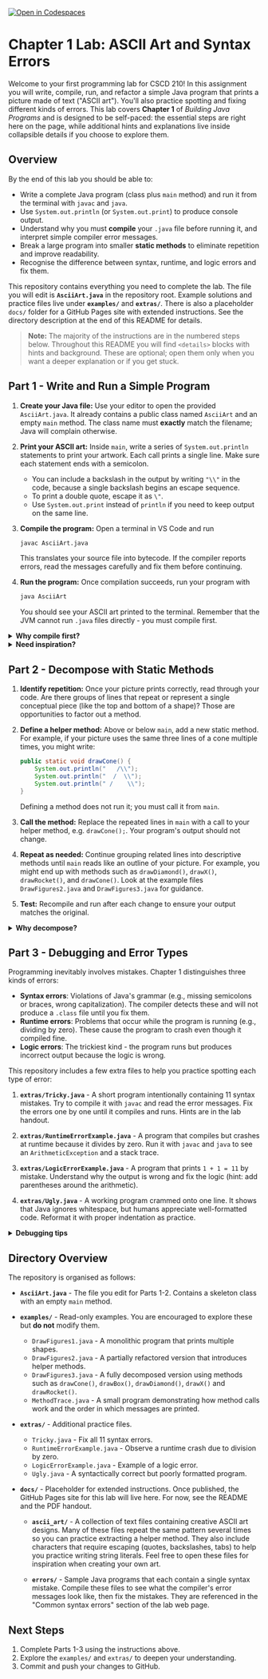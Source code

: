 [![Open in Codespaces](https://classroom.github.com/assets/launch-codespace-2972f46106e565e64193e422d61a12cf1da4916b45550586e14ef0a7c637dd04.svg)](https://classroom.github.com/open-in-codespaces?assignment_repo_id=20807134)
# Chapter 1 Lab: ASCII Art and Syntax Errors

Welcome to your first programming lab for CSCD 210!  In this assignment you will
write, compile, run, and refactor a simple Java program that prints a picture
made of text ("ASCII art").  You'll also practice spotting and fixing different
kinds of errors.  This lab covers **Chapter 1** of *Building Java Programs* and
is designed to be self-paced: the essential steps are right here on the page,
while additional hints and explanations live inside collapsible details if you
choose to explore them.

## Overview

By the end of this lab you should be able to:

- Write a complete Java program (class plus `main` method) and run it from the
  terminal with `javac` and `java`.
- Use `System.out.println` (or `System.out.print`) to produce console output.
- Understand why you must **compile** your `.java` file before running it, and
  interpret simple compiler error messages.
- Break a large program into smaller **static methods** to eliminate repetition
  and improve readability.
- Recognise the difference between syntax, runtime, and logic errors and fix
  them.

This repository contains everything you need to complete the lab.  The file you
will edit is **`AsciiArt.java`** in the repository root.  Example solutions and
practice files live under **`examples/`** and **`extras/`**.  There is also a
placeholder `docs/` folder for a GitHub Pages site with extended instructions.
See the directory description at the end of this README for details.

> **Note:** The majority of the instructions are in the numbered steps below.
> Throughout this README you will find `<details>` blocks with hints and
> background.  These are optional; open them only when you want a deeper
> explanation or if you get stuck.

## Part 1 - Write and Run a Simple Program

1. **Create your Java file:** Use your editor to open the provided
   `AsciiArt.java`.  It already contains a public class named `AsciiArt`
   and an empty `main` method.  The class name must **exactly** match the
   filename; Java will complain otherwise.

2. **Print your ASCII art:** Inside `main`, write a series of
   `System.out.println` statements to print your artwork.  Each call prints a
   single line.  Make sure each statement ends with a semicolon.

   - You can include a backslash in the output by writing `"\\"` in the code,
     because a single backslash begins an escape sequence.
   - To print a double quote, escape it as `\"`.
   - Use `System.out.print` instead of `println` if you need to keep output on
     the same line.

3. **Compile the program:** Open a terminal in VS Code and run  
   ```bash
   javac AsciiArt.java
   ```
   This translates your source file into bytecode.  If the compiler
   reports errors, read the messages carefully and fix them before continuing.

4. **Run the program:** Once compilation succeeds, run your program with  
   ```bash
   java AsciiArt
   ```
   You should see your ASCII art printed to the terminal.  Remember that the
   JVM cannot run `.java` files directly - you must compile first.

<details>
<summary><strong>Why compile first?</strong></summary>
<p>
The <code>javac</code> command checks your program for <em>syntax errors</em>
(missing semicolons, unmatched braces, misspelled keywords, etc.) and produces
a <code>.class</code> file containing <em>bytecode</em>.  The <code>java</code>
command runs that bytecode on the Java Virtual Machine.  If you try to run the
source file without compiling, the JVM will complain that it cannot find the
class.  This two-step process makes Java programs
portable and helps catch mistakes early.
</p>
</details>

<details>
<summary><strong>Need inspiration?</strong></summary>
<p>
If you're not sure what to draw, take a look in the <code>examples/</code>
folder.  The file <code>DrawFigures1.java</code> prints a diamond, an X, and a
rocket all in one method.  Feel free to run it with
<code>javac DrawFigures1.java && java DrawFigures1</code> for ideas.  Just don't
copy it into your own file - use it as inspiration to create something unique.
</p>
</details>

## Part 2 - Decompose with Static Methods

1. **Identify repetition:** Once your picture prints correctly, read through
   your code.  Are there groups of lines that repeat or represent a single
   conceptual piece (like the top and bottom of a shape)?  Those are
   opportunities to factor out a method.

2. **Define a helper method:** Above or below `main`, add a new static method.
   For example, if your picture uses the same three lines of a cone multiple
   times, you might write:
   ```java
   public static void drawCone() {
       System.out.println("   /\\");
       System.out.println("  /  \\");
       System.out.println(" /    \\");
   }
   ```
   Defining a method does not run it; you must call it from `main`.

3. **Call the method:** Replace the repeated lines in `main` with a call to your
   helper method, e.g. `drawCone();`.  Your program's output should not change.

4. **Repeat as needed:** Continue grouping related lines into descriptive
   methods until `main` reads like an outline of your picture.  For example,
   you might end up with methods such as `drawDiamond()`, `drawX()`,
   `drawRocket()`, and `drawCone()`.  Look at the
   example files `DrawFigures2.java` and `DrawFigures3.java` for guidance.

5. **Test:** Recompile and run after each change to ensure your output matches
   the original.

<details>
<summary><strong>Why decompose?</strong></summary>
<p>
Breaking a big method into smaller helpers has many benefits: it makes the code
easier to read and maintain, eliminates duplicated text, and enables reuse.
Suppose you print a cone shape four times; with a helper method you define the
cone once and call it four times.  If you decide to
change the cone, you edit one method instead of four spots.  A decomposed
program also shows at a glance what it does - e.g., <code>drawDiamond();</code>,
<code>drawX();</code>, <code>drawRocket();</code> - without distracting details.
</p>
</details>

## Part 3 - Debugging and Error Types

Programming inevitably involves mistakes.  Chapter 1 distinguishes three kinds
of errors:

- **Syntax errors**: Violations of Java's grammar (e.g., missing semicolons or
  braces, wrong capitalization).  The compiler detects these and will not
  produce a `.class` file until you fix them.
- **Runtime errors**: Problems that occur while the program is running (e.g.,
  dividing by zero).  These cause the program to crash even though it compiled
  fine.
- **Logic errors**: The trickiest kind - the program runs but produces
  incorrect output because the logic is wrong.

This repository includes a few extra files to help you practice spotting each
type of error:

1. **`extras/Tricky.java`** - A short program intentionally containing 11 syntax
   mistakes.  Try to compile it with `javac` and read the error messages.
   Fix the errors one by one until it compiles and runs.  Hints are in the lab
   handout.

2. **`extras/RuntimeErrorExample.java`** - A program that compiles but crashes
   at runtime because it divides by zero.  Run it with `javac` and `java` to
   see an `ArithmeticException` and a stack trace.

3. **`extras/LogicErrorExample.java`** - A program that prints `1 + 1 = 11` by
   mistake.  Understand why the output is wrong and fix the logic (hint: add
   parentheses around the arithmetic).

4. **`extras/Ugly.java`** - A working program crammed onto one line.  It shows
   that Java ignores whitespace, but humans appreciate well-formatted code.
   Reformat it with proper indentation as practice.

<details>
<summary><strong>Debugging tips</strong></summary>
<p>
When you encounter an error, start by reading the first compiler or runtime
message - subsequent errors are often cascades caused by that first issue.  Fix
problems from the top of the file downward.  For logic errors, use print
statements to trace variable values or walk through the code mentally to see
where the behavior diverges from your intent.
</p>
</details>

## Directory Overview

The repository is organised as follows:

- **`AsciiArt.java`** - The file you edit for Parts 1-2.  Contains a skeleton
  class with an empty `main` method.
- **`examples/`** - Read-only examples.  You are encouraged to explore these but
  **do not** modify them.
  - `DrawFigures1.java` - A monolithic program that prints multiple shapes.
  - `DrawFigures2.java` - A partially refactored version that introduces helper
    methods.
  - `DrawFigures3.java` - A fully decomposed version using methods such as
    `drawCone()`, `drawBox()`, `drawDiamond()`, `drawX()` and `drawRocket()`.
  - `MethodTrace.java` - A small program demonstrating how method calls work
    and the order in which messages are printed.
- **`extras/`** - Additional practice files.
  - `Tricky.java` - Fix all 11 syntax errors.
  - `RuntimeErrorExample.java` - Observe a runtime crash due to division by zero.
  - `LogicErrorExample.java` - Example of a logic error.
  - `Ugly.java` - A syntactically correct but poorly formatted program.
- **`docs/`** - Placeholder for extended instructions.  Once published, the
  GitHub Pages site for this lab will live here.  For now, see the README and
  the PDF handout.

  - **`ascii_art/`** - A collection of text files containing creative ASCII
    art designs.  Many of these files repeat the same pattern several times
    so you can practice extracting a helper method.  They also include
    characters that require escaping (quotes, backslashes, tabs) to help you
    practice writing string literals.  Feel free to open these files for
    inspiration when creating your own art.

  - **`errors/`** - Sample Java programs that each contain a single syntax
    mistake.  Compile these files to see what the compiler's error
    messages look like, then fix the mistakes.  They are referenced in
    the "Common syntax errors" section of the lab web page.

## Next Steps

1. Complete Parts 1-3 using the instructions above.
2. Explore the `examples/` and `extras/` to deepen your understanding.
3. Commit and push your changes to GitHub.